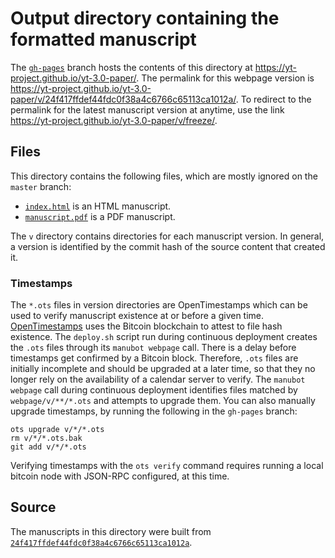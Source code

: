 # Output directory containing the formatted manuscript

The [`gh-pages`](https://github.com/yt-project/yt-3.0-paper/tree/gh-pages) branch hosts the contents of this directory at <https://yt-project.github.io/yt-3.0-paper/>.
The permalink for this webpage version is <https://yt-project.github.io/yt-3.0-paper/v/24f417ffdef44fdc0f38a4c6766c65113ca1012a/>.
To redirect to the permalink for the latest manuscript version at anytime, use the link <https://yt-project.github.io/yt-3.0-paper/v/freeze/>.

## Files

This directory contains the following files, which are mostly ignored on the `master` branch:

+ [`index.html`](index.html) is an HTML manuscript.
+ [`manuscript.pdf`](manuscript.pdf) is a PDF manuscript.

The `v` directory contains directories for each manuscript version.
In general, a version is identified by the commit hash of the source content that created it.

### Timestamps

The `*.ots` files in version directories are OpenTimestamps which can be used to verify manuscript existence at or before a given time.
[OpenTimestamps](https://opentimestamps.org/) uses the Bitcoin blockchain to attest to file hash existence.
The `deploy.sh` script run during continuous deployment creates the `.ots` files through its `manubot webpage` call.
There is a delay before timestamps get confirmed by a Bitcoin block.
Therefore, `.ots` files are initially incomplete and should be upgraded at a later time, so that they no longer rely on the availability of a calendar server to verify.
The `manubot webpage` call during continuous deployment identifies files matched by `webpage/v/**/*.ots` and attempts to upgrade them.
You can also manually upgrade timestamps, by running the following in the `gh-pages` branch:

```shell
ots upgrade v/*/*.ots
rm v/*/*.ots.bak
git add v/*/*.ots
```

Verifying timestamps with the `ots verify` command requires running a local bitcoin node with JSON-RPC configured, at this time.

## Source

The manuscripts in this directory were built from
[`24f417ffdef44fdc0f38a4c6766c65113ca1012a`](https://github.com/yt-project/yt-3.0-paper/commit/24f417ffdef44fdc0f38a4c6766c65113ca1012a).
